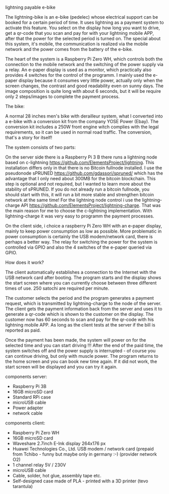 lightning payable e-bike

The lightning-bike is an e-bike (pedelec) whose electrical support can be booked for a certain period of time. 
It uses lightning as a payment system to activate this feature. You select on the display how long you want to drive, 
get a qr-code that you scan and pay for with your lightning mobile APP, after that the power for the selected period is turned on. The special about this system, it's mobile, the communication is realized via the mobile network and the power comes from the 
battery of the e-bike.

The heart of the system is a Raspberry Pi Zero WH, which controls both the connection to the mobile network and the switching 
of the power supply via a relay. An e-paper display is used as a monitor, which practically also provides 4 switches for the 
control of the programm. I mainly used the e-paper display because it consumes very little power, actually only when the screen 
changes, the contrast and good readability even on sunny days. The image composition is quite long with about 6 seconds, but it 
will be require only 2 steps/images to complete the payment process.



The bike:

A normal 28 inches men's bike with derailleur system, what I converted into a e-bike with a conversion kit from the company 
YOSE Power (Ebay). The conversion kit includes a 250W front engine witch complies with the legal requirements, so it can be used
in normal road traffic. The conversion, that's a story for itself!

The system consists of two parts:

On the server side there is a Raspberry Pi 3 B there runs a lightning node based on c-lightning https://github.com/ElementsProject/lightning. This installation differs only in that there is no Bitcoin fullnode installed. I use the pseudonode sPRUNED https://github.com/gdassori/spruned/ which has the advantage that I only need about 300MB for the bitcoin blockchain. This step is optional and not required, but I wanted to learn more about the stability of sPRUNED. If you do not already run a bitcoin fullnode, you should start with this, it will run a bit more stable and strengthen bitcoin network at the same time! For the lightning node control i use the lightning-charge API https://github.com/ElementsProject/lightning-charge. That was the main reason for me to choose the c-lightning implementation. With lightning-charge it was very easy to programm the payment processes.

On the client side, i choice a raspberry Pi Zero WH with an e-paper display, mainly to keep power consumption as low as possible. More problematic in power consumption is certainly the USB modem/network card, there is perhaps a better way. The relay 
for switching the power for the system is controlled via GPIO and also the 4 switches of the e-paper queried via GPIO.



How does it work?

The client automatically establishes a connection to the Internet with the USB network card after booting. The program starts and
the display shows the start screen where you can currently choose between three different times of use. 250 satochi are required per minute.

The customer selects the period and the program generates a payment request, which is transmitted by lightning-charge to the node of the server. The client gets the payment information back from the server and uses it to generate a qr-code which is shown to the customer on the display. The customer now has 60 seconds to scan and pay for the qr-code with his lightning mobile APP. As long as the client tests at the server if the bill is reported as paid.

Once the payment has been made, the system will power on for the selected time and you can start driving !!! After the end of the paid time, the system switches off and the power supply is interrupted - of course you can continue driving, but only with muscle power. The program returns to the home screen and you can book new time again.
If it did not work, the start screen will be displayed and you can try it again.




components server:
- Raspberry Pi 3B
- 16GB microSD card
- Standard RPi case
- microUSB cable
- Power adapter
- network cable

components client:
- Raspberry Pi Zero WH
- 16GB microSD card
- Waveshare 2.7inch E-Ink display 264x176 px
- Huawei Technologies Co., Ltd. USB modem / network card
   (prepaid from Tchibo - funny but maybe only in germany :-) (provider network O2)
- 1 channel relay 5V / 230V
- microUSB cable
- Cable, solder, hot glue, assembly tape etc.
- Self-designed case made of PLA - printed with a 3D printer (tevo tarantula)



